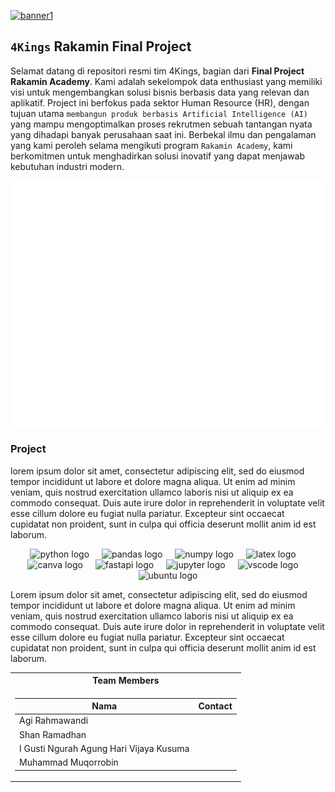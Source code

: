 [![banner1](profile/4king.png)](https://www.github.com/4Kings-Rakamin)


## `4Kings` Rakamin Final Project

Selamat datang di repositori resmi tim 4Kings, bagian dari **Final Project Rakamin Academy**. Kami adalah sekelompok data enthusiast yang memiliki visi untuk mengembangkan solusi bisnis berbasis data yang relevan dan aplikatif. Project ini berfokus pada sektor Human Resource (HR), dengan tujuan utama `membangun produk berbasis Artificial Intelligence (AI)` yang mampu mengoptimalkan proses rekrutmen sebuah tantangan nyata yang dihadapi banyak perusahaan saat ini. Berbekal ilmu dan pengalaman yang kami peroleh selama mengikuti program `Rakamin Academy`, kami berkomitmen untuk menghadirkan solusi inovatif yang dapat menjawab kebutuhan industri modern.

![Metrics](https://raw.githubusercontent.com/4Kings-Rakamin/.github/refs/heads/main/.github/profile/github-metrics.svg)


### Project 

lorem ipsum dolor sit amet, consectetur adipiscing elit, sed do eiusmod tempor incididunt ut labore et dolore magna aliqua. Ut enim ad minim veniam, quis nostrud exercitation ullamco laboris nisi ut aliquip ex ea commodo consequat. Duis aute irure dolor in reprehenderit in voluptate velit esse cillum dolore eu fugiat nulla pariatur. Excepteur sint occaecat cupidatat non proident, sunt in culpa qui officia deserunt mollit anim id est laborum.

<div align="center">
  <img src="https://cdn.jsdelivr.net/gh/devicons/devicon/icons/python/python-original.svg" height="40" alt="python logo"  />
  <img width="12" />
  <img src="https://cdn.jsdelivr.net/gh/devicons/devicon/icons/pandas/pandas-original.svg" height="40" alt="pandas logo"  />
  <img width="12" />
  <img src="https://cdn.simpleicons.org/numpy/013243" height="40" alt="numpy logo"  />
  <img width="12" />
  <img src="https://cdn.jsdelivr.net/gh/devicons/devicon/icons/latex/latex-original.svg" height="40" alt="latex logo"  />
  <img width="12" />
  <img src="https://cdn.jsdelivr.net/gh/devicons/devicon/icons/canva/canva-original.svg" height="40" alt="canva logo"  />
  <img width="12" />
  <img src="https://cdn.jsdelivr.net/gh/devicons/devicon/icons/fastapi/fastapi-original.svg" height="40" alt="fastapi logo"  />
  <img width="12" />
  <img src="https://cdn.jsdelivr.net/gh/devicons/devicon/icons/jupyter/jupyter-original.svg" height="40" alt="jupyter logo"  />
  <img width="12" />
  <img src="https://cdn.jsdelivr.net/gh/devicons/devicon/icons/vscode/vscode-original.svg" height="40" alt="vscode logo"  />
  <img width="12" />
  <img src="https://cdn.jsdelivr.net/gh/devicons/devicon/icons/ubuntu/ubuntu-plain.svg" height="40" alt="ubuntu logo"  />
</div>

Lorem ipsum dolor sit amet, consectetur adipiscing elit, sed do eiusmod tempor incididunt ut labore et dolore magna aliqua. Ut enim ad minim veniam, quis nostrud exercitation ullamco laboris nisi ut aliquip ex ea commodo consequat. Duis aute irure dolor in reprehenderit in voluptate velit esse cillum dolore eu fugiat nulla pariatur. Excepteur sint occaecat cupidatat non proident, sunt in culpa qui officia deserunt mollit anim id est laborum.

<table align="center">
<tr><th>Team Members</th></tr>
<tr><td>

|Nama | Contact |
|--|--|
| Agi Rahmawandi |  | 
| Shan Ramadhan  |  | 
| I Gusti Ngurah Agung Hari Vijaya Kusuma |  |  
| Muhammad Muqorrobin  |  |  
</td></tr> </table>

